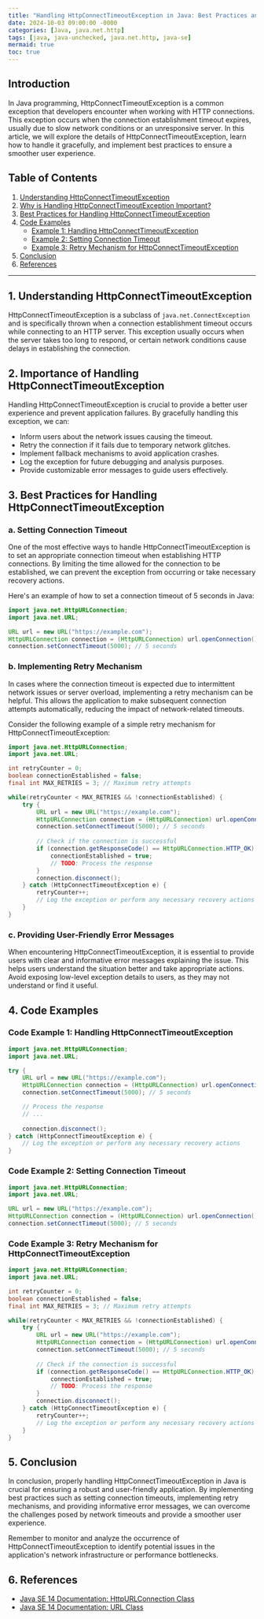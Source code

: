 ```yaml
---
title: "Handling HttpConnectTimeoutException in Java: Best Practices and Code Examples"
date: 2024-10-03 09:00:00 -0000
categories: [Java, java.net.http]
tags: [java, java-unchecked, java.net.http, java-se]
mermaid: true
toc: true
---
```



## Introduction

In Java programming, HttpConnectTimeoutException is a common exception that developers encounter when working with HTTP connections. This exception occurs when the connection establishment timeout expires, usually due to slow network conditions or an unresponsive server. In this article, we will explore the details of HttpConnectTimeoutException, learn how to handle it gracefully, and implement best practices to ensure a smoother user experience.

## Table of Contents

1. [Understanding HttpConnectTimeoutException](#understanding-httpconnecttimeoutexception)
2. [Why is Handling HttpConnectTimeoutException Important?](#importance-of-handling-httpconnecttimeoutexception)
3. [Best Practices for Handling HttpConnectTimeoutException](#best-practices-for-handling-httpconnecttimeoutexception)
4. [Code Examples](#code-examples)
   - [Example 1: Handling HttpConnectTimeoutException](#code-example-1)
   - [Example 2: Setting Connection Timeout](#code-example-2)
   - [Example 3: Retry Mechanism for HttpConnectTimeoutException](#code-example-3)
5. [Conclusion](#conclusion)
6. [References](#references)

---

## 1. Understanding HttpConnectTimeoutException<a name="understanding-httpconnecttimeoutexception"></a>

HttpConnectTimeoutException is a subclass of `java.net.ConnectException` and is specifically thrown when a connection establishment timeout occurs while connecting to an HTTP server. This exception usually occurs when the server takes too long to respond, or certain network conditions cause delays in establishing the connection.

## 2. Importance of Handling HttpConnectTimeoutException<a name="importance-of-handling-httpconnecttimeoutexception"></a>

Handling HttpConnectTimeoutException is crucial to provide a better user experience and prevent application failures. By gracefully handling this exception, we can:

- Inform users about the network issues causing the timeout.
- Retry the connection if it fails due to temporary network glitches.
- Implement fallback mechanisms to avoid application crashes.
- Log the exception for future debugging and analysis purposes.
- Provide customizable error messages to guide users effectively.

## 3. Best Practices for Handling HttpConnectTimeoutException<a name="best-practices-for-handling-httpconnecttimeoutexception"></a>

### a. Setting Connection Timeout
One of the most effective ways to handle HttpConnectTimeoutException is to set an appropriate connection timeout when establishing HTTP connections. By limiting the time allowed for the connection to be established, we can prevent the exception from occurring or take necessary recovery actions.

Here's an example of how to set a connection timeout of 5 seconds in Java:

```java
import java.net.HttpURLConnection;
import java.net.URL;

URL url = new URL("https://example.com");
HttpURLConnection connection = (HttpURLConnection) url.openConnection();
connection.setConnectTimeout(5000); // 5 seconds
```

### b. Implementing Retry Mechanism
In cases where the connection timeout is expected due to intermittent network issues or server overload, implementing a retry mechanism can be helpful. This allows the application to make subsequent connection attempts automatically, reducing the impact of network-related timeouts.

Consider the following example of a simple retry mechanism for HttpConnectTimeoutException:

```java
import java.net.HttpURLConnection;
import java.net.URL;

int retryCounter = 0;
boolean connectionEstablished = false;
final int MAX_RETRIES = 3; // Maximum retry attempts

while(retryCounter < MAX_RETRIES && !connectionEstablished) {
    try {
        URL url = new URL("https://example.com");
        HttpURLConnection connection = (HttpURLConnection) url.openConnection();
        connection.setConnectTimeout(5000); // 5 seconds
        
        // Check if the connection is successful
        if (connection.getResponseCode() == HttpURLConnection.HTTP_OK) {
            connectionEstablished = true;
            // TODO: Process the response
        }
        connection.disconnect();
    } catch (HttpConnectTimeoutException e) {
        retryCounter++;
        // Log the exception or perform any necessary recovery actions
    }
}
```

### c. Providing User-Friendly Error Messages
When encountering HttpConnectTimeoutException, it is essential to provide users with clear and informative error messages explaining the issue. This helps users understand the situation better and take appropriate actions. Avoid exposing low-level exception details to users, as they may not understand or find it useful.

## 4. Code Examples<a name="code-examples"></a>

### Code Example 1: Handling HttpConnectTimeoutException<a name="code-example-1"></a>

```java
import java.net.HttpURLConnection;
import java.net.URL;

try {
    URL url = new URL("https://example.com");
    HttpURLConnection connection = (HttpURLConnection) url.openConnection();
    connection.setConnectTimeout(5000); // 5 seconds

    // Process the response
    // ...
    
    connection.disconnect();
} catch (HttpConnectTimeoutException e) {
    // Log the exception or perform any necessary recovery actions
}
```

### Code Example 2: Setting Connection Timeout<a name="code-example-2"></a>

```java
import java.net.HttpURLConnection;
import java.net.URL;

URL url = new URL("https://example.com");
HttpURLConnection connection = (HttpURLConnection) url.openConnection();
connection.setConnectTimeout(5000); // 5 seconds
```

### Code Example 3: Retry Mechanism for HttpConnectTimeoutException<a name="code-example-3"></a>

```java
import java.net.HttpURLConnection;
import java.net.URL;

int retryCounter = 0;
boolean connectionEstablished = false;
final int MAX_RETRIES = 3; // Maximum retry attempts

while(retryCounter < MAX_RETRIES && !connectionEstablished) {
    try {
        URL url = new URL("https://example.com");
        HttpURLConnection connection = (HttpURLConnection) url.openConnection();
        connection.setConnectTimeout(5000); // 5 seconds
        
        // Check if the connection is successful
        if (connection.getResponseCode() == HttpURLConnection.HTTP_OK) {
            connectionEstablished = true;
            // TODO: Process the response
        }
        connection.disconnect();
    } catch (HttpConnectTimeoutException e) {
        retryCounter++;
        // Log the exception or perform any necessary recovery actions
    }
}
```

## 5. Conclusion<a name="conclusion"></a>

In conclusion, properly handling HttpConnectTimeoutException in Java is crucial for ensuring a robust and user-friendly application. By implementing best practices such as setting connection timeouts, implementing retry mechanisms, and providing informative error messages, we can overcome the challenges posed by network timeouts and provide a smoother user experience.

Remember to monitor and analyze the occurrence of HttpConnectTimeoutException to identify potential issues in the application's network infrastructure or performance bottlenecks.

## 6. References<a name="references"></a>

- [Java SE 14 Documentation: HttpURLConnection Class](https://docs.oracle.com/en/java/javase/14/docs/api/java.net.HttpURLConnection.html)
- [Java SE 14 Documentation: URL Class](https://docs.oracle.com/en/java/javase/14/docs/api/java/net/URL.html)
